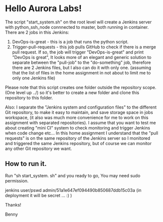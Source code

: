 # Hello Aurora Labs!       

The script "start_system.sh" on the root level will create a Jenkins server with python_ssh_node connnected to master, both running in container. There are 2 jobs in this Jenkins:
1.	DevOps-is-great - this is a job that runs the python script.
2.	Trigger-pull-requests - this job pulls GitHub to check if there is a merge pull request. If so, the job will trigger "DevOps-is-great" and print "DevOps is great", It looks more of an elegant and generic solution to separate between the "pull-job" to the "do-something" job, therefore there are 2 Jenkins files, but I also can do it with only one. (assuming that the list of files in the home assignment in not about to limit me to only one Jenkins file)

Please note that this script creates one folder outside the repository scope. (One level up ../) so it's better to create a new folder and clone this repository to this folder.

Also: I separate the "Jenkins system and configuration files" to the different Git repository, to make it easy to maintain, and save storage space in jobs workspace, (it also was much more convenience for me to work on this assignment with separated repositories).
I assume that you want to test me about creating "mini CI" system to check monitoring and trigger Jenkins when code change etc... In this home assignment I understand that the "pull requests" is on the same repository of the Jenkins server so I monitored and triggered the same Jenkins repository, but of course we can monitor any other Git repository we want.

## How to run it.

Run "sh start_system. sh" and you ready to go,
You may need sudo permission.

jenkins user/pswd
admin/51a1e647ef094490b850687ddb15c03a  (in deployment it will be secret ... :) )



Thanks!

Benny
